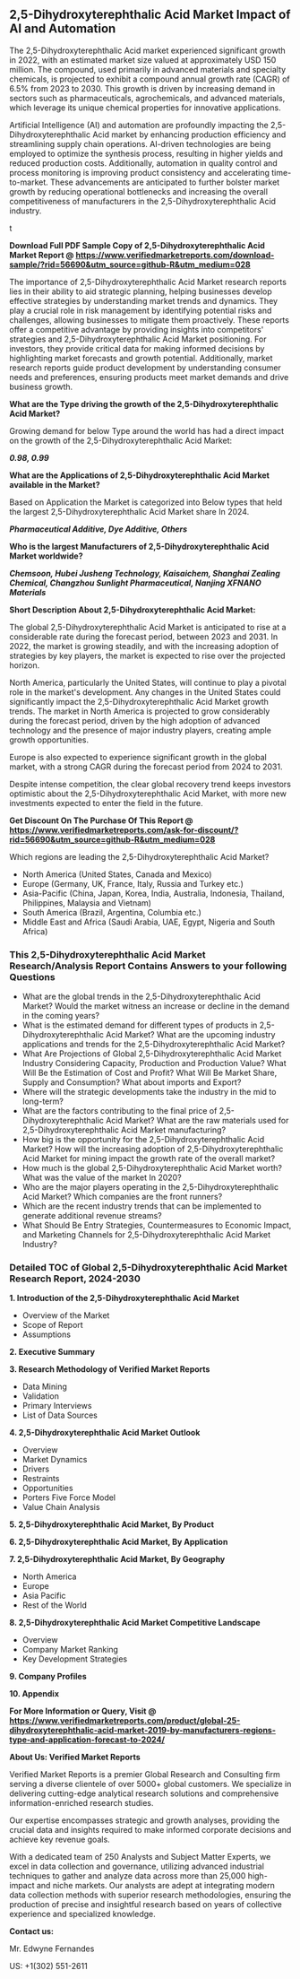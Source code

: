 <h2>2,5-Dihydroxyterephthalic Acid Market Impact of AI and Automation</h2><p>The 2,5-Dihydroxyterephthalic Acid market experienced significant growth in 2022, with an estimated market size valued at approximately USD 150 million. The compound, used primarily in advanced materials and specialty chemicals, is projected to exhibit a compound annual growth rate (CAGR) of 6.5% from 2023 to 2030. This growth is driven by increasing demand in sectors such as pharmaceuticals, agrochemicals, and advanced materials, which leverage its unique chemical properties for innovative applications.</p><p>Artificial Intelligence (AI) and automation are profoundly impacting the 2,5-Dihydroxyterephthalic Acid market by enhancing production efficiency and streamlining supply chain operations. AI-driven technologies are being employed to optimize the synthesis process, resulting in higher yields and reduced production costs. Additionally, automation in quality control and process monitoring is improving product consistency and accelerating time-to-market. These advancements are anticipated to further bolster market growth by reducing operational bottlenecks and increasing the overall competitiveness of manufacturers in the 2,5-Dihydroxyterephthalic Acid industry.</p>t</p><p id="" class=""><strong>Download Full PDF Sample Copy of 2,5-Dihydroxyterephthalic Acid Market Report @ <a href="https://www.verifiedmarketreports.com/download-sample/?rid=56690&utm_source=github-R&utm_medium=028" target="_blank">https://www.verifiedmarketreports.com/download-sample/?rid=56690&utm_source=github-R&utm_medium=028</a></strong></p><p>The importance of&nbsp;2,5-Dihydroxyterephthalic Acid Market research reports lies in their ability to aid strategic planning, helping businesses develop effective strategies by understanding market trends and dynamics. They play a crucial role in risk management by identifying potential risks and challenges, allowing businesses to mitigate them proactively. These reports offer a competitive advantage by providing insights into competitors' strategies and 2,5-Dihydroxyterephthalic Acid Market positioning. For investors, they provide critical data for making informed decisions by highlighting market forecasts and growth potential. Additionally, market research reports guide product development by understanding consumer needs and preferences, ensuring products meet market demands and drive business growth.</p><p><strong>What are the&nbsp;Type driving the growth of the 2,5-Dihydroxyterephthalic Acid Market?</strong></p><p id="" class="">Growing demand for below Type around the world has had a direct impact on the growth of the 2,5-Dihydroxyterephthalic Acid Market:</p><em><strong>0.98, 0.99</strong></em></p><strong>What are the&nbsp;Applications&nbsp;of 2,5-Dihydroxyterephthalic Acid Market available in the Market?</strong></p><p id="" class="">Based on Application the Market is categorized into Below types that held the largest 2,5-Dihydroxyterephthalic Acid Market share In 2024.</p><em><strong>Pharmaceutical Additive, Dye Additive, Others</strong></em></p><strong>Who is the largest Manufacturers of 2,5-Dihydroxyterephthalic Acid Market worldwide?</strong></p><p><em><strong>Chemsoon, Hubei Jusheng Technology, Kaisaichem, Shanghai Zealing Chemical, Changzhou Sunlight Pharmaceutical, Nanjing XFNANO Materials</strong></em></p><p id="" class=""><strong>Short Description About 2,5-Dihydroxyterephthalic Acid Market:</strong></p><p>The global 2,5-Dihydroxyterephthalic Acid Market is anticipated to rise at a considerable rate during the forecast period, between 2023 and 2031. In 2022, the market is growing steadily, and with the increasing adoption of strategies by key players, the market is expected to rise over the projected horizon.</p><p>North America, particularly the United States, will continue to play a pivotal role in the market's development. Any changes in the United States could significantly impact the 2,5-Dihydroxyterephthalic Acid Market growth trends. The market in North America is projected to grow considerably during the forecast period, driven by the high adoption of advanced technology and the presence of major industry players, creating ample growth opportunities.</p><p>Europe is also expected to experience significant growth in the global market, with a strong CAGR during the forecast period from 2024 to 2031.</p><p>Despite intense competition, the clear global recovery trend keeps investors optimistic about the 2,5-Dihydroxyterephthalic Acid Market, with more new investments expected to enter the field in the future.</p><p id="" class=""><strong>Get Discount On The Purchase Of This Report @ <a href="https://www.verifiedmarketreports.com/ask-for-discount/?rid=56690&utm_source=github-R&utm_medium=028" target="_blank">https://www.verifiedmarketreports.com/ask-for-discount/?rid=56690&utm_source=github-R&utm_medium=028</a></strong></p>Which regions are leading the 2,5-Dihydroxyterephthalic Acid Market?</p><ul><li>North America (United States, Canada and Mexico)</li><li>Europe (Germany, UK, France, Italy, Russia and Turkey etc.)</li><li>Asia-Pacific (China, Japan, Korea, India, Australia, Indonesia, Thailand, Philippines, Malaysia and Vietnam)</li><li>South America (Brazil, Argentina, Columbia etc.)</li><li>Middle East and Africa (Saudi Arabia, UAE, Egypt, Nigeria and South Africa)</li></ul><h3 id="" class="">This 2,5-Dihydroxyterephthalic Acid Market Research/Analysis Report Contains Answers to your following Questions</h3><ul><li>What are the global trends in the 2,5-Dihydroxyterephthalic Acid Market? Would the market witness an increase or decline in the demand in the coming years?</li><li>What is the estimated demand for different types of products in 2,5-Dihydroxyterephthalic Acid Market? What are the upcoming industry applications and trends for the 2,5-Dihydroxyterephthalic Acid Market?</li><li>What Are Projections of Global 2,5-Dihydroxyterephthalic Acid Market Industry Considering Capacity, Production and Production Value? What Will Be the Estimation of Cost and Profit? What Will Be Market Share, Supply and Consumption? What about imports and Export?</li><li>Where will the strategic developments take the industry in the mid to long-term?</li><li>What are the factors contributing to the final price of 2,5-Dihydroxyterephthalic Acid Market? What are the raw materials used for 2,5-Dihydroxyterephthalic Acid Market manufacturing?</li><li>How big is the opportunity for the 2,5-Dihydroxyterephthalic Acid Market? How will the increasing adoption of 2,5-Dihydroxyterephthalic Acid Market for mining impact the growth rate of the overall market?</li><li>How much is the global 2,5-Dihydroxyterephthalic Acid Market worth? What was the value of the market In 2020?</li><li>Who are the major players operating in the 2,5-Dihydroxyterephthalic Acid Market? Which companies are the front runners?</li><li>Which are the recent industry trends that can be implemented to generate additional revenue streams?</li><li>What Should Be Entry Strategies, Countermeasures to Economic Impact, and Marketing Channels for 2,5-Dihydroxyterephthalic Acid Market Industry?</li></ul><h3 id="" class="">Detailed TOC of Global 2,5-Dihydroxyterephthalic Acid Market Research Report, 2024-2030</h3><p id="" class=""><strong>1. Introduction of the 2,5-Dihydroxyterephthalic Acid Market</strong></p><ul><li>Overview of the Market</li><li>Scope of Report</li><li>Assumptions</li></ul><p id="" class=""><strong>2. Executive Summary</strong></p><p id="" class=""><strong>3. Research Methodology of Verified Market Reports</strong></p><ul><li>Data Mining</li><li>Validation</li><li>Primary Interviews</li><li>List of Data Sources</li></ul><p id="" class=""><strong>4. 2,5-Dihydroxyterephthalic Acid Market Outlook</strong></p><ul><li>Overview</li><li>Market Dynamics</li><li>Drivers</li><li>Restraints</li><li>Opportunities</li><li>Porters Five Force Model</li><li>Value Chain Analysis</li></ul><p id="" class=""><strong>5. 2,5-Dihydroxyterephthalic Acid Market, By Product</strong></p><p id="" class=""><strong>6. 2,5-Dihydroxyterephthalic Acid Market, By Application</strong></p><p id="" class=""><strong>7. 2,5-Dihydroxyterephthalic Acid Market, By Geography</strong></p><ul><li>North America</li><li>Europe</li><li>Asia Pacific</li><li>Rest of the World</li></ul><p id="" class=""><strong>8. 2,5-Dihydroxyterephthalic Acid Market Competitive Landscape</strong></p><ul><li>Overview</li><li>Company Market Ranking</li><li>Key Development Strategies</li></ul><p id="" class=""><strong>9. Company Profiles</strong></p><p id="" class=""><strong>10. Appendix</strong></p><p id="" class=""><strong>For More Information or Query, Visit @ <a href="https://www.verifiedmarketreports.com/product/global-25-dihydroxyterephthalic-acid-market-2019-by-manufacturers-regions-type-and-application-forecast-to-2024/" target="_blank">https://www.verifiedmarketreports.com/product/global-25-dihydroxyterephthalic-acid-market-2019-by-manufacturers-regions-type-and-application-forecast-to-2024/</a></strong></p><p id="" class=""><strong>About Us: Verified Market Reports</strong></p><p id="" class="">Verified Market Reports is a premier Global Research and Consulting firm serving a diverse clientele of over 5000+ global customers. We specialize in delivering cutting-edge analytical research solutions and comprehensive information-enriched research studies.</p><p id="" class="">Our expertise encompasses strategic and growth analyses, providing the crucial data and insights required to make informed corporate decisions and achieve key revenue goals.</p><p id="" class="">With a dedicated team of 250 Analysts and Subject Matter Experts, we excel in data collection and governance, utilizing advanced industrial techniques to gather and analyze data across more than 25,000 high-impact and niche markets. Our analysts are adept at integrating modern data collection methods with superior research methodologies, ensuring the production of precise and insightful research based on years of collective experience and specialized knowledge.</p><p id="" class=""><strong>Contact us:</strong></p><p id="" class="">Mr. Edwyne Fernandes</p><p id="" class="">US: +1(302) 551-2611</p>